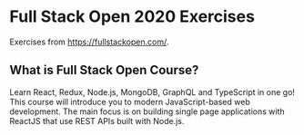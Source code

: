 <h1> Full Stack Open 2020 Exercises </h1>

Exercises from https://fullstackopen.com/.

<h2>What is Full Stack Open Course?</h2>
Learn React, Redux, Node.js, MongoDB, GraphQL and TypeScript in one go! This course will introduce you to modern JavaScript-based web development. The main focus is on building single page applications with ReactJS that use REST APIs built with Node.js.
